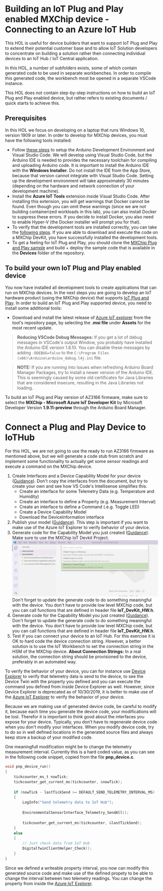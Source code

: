 # Building an IoT Plug and Play enabled MXChip device - Connecting to an Azure IoT Hub
This HOL is useful for device builders that want to support IoT Plug and Play to extend their potential customer base and to allow IoT Solution developers to concentrate on building a solution rather then connecting individual devices to an IoT Hub / IoT Central application. 

In this HOL, a number of subfolders exists, some of which contain generated code to be used in separate workbenches. In order to compile this generated code, the workbench most be opened in a separate VSCode instance.

This HOL does not contain step-by-step instructions on how to build an IoT Plug and Play enabled device, but rather refers to existing documents / quick starts to achieve this.
## Prerequisites
In this HOL we focus on developing on a laptop that runs Windows 10, version 1909 or later. In order to develop for MXChip devices, you must have the following tools installed:
- Follow [these steps](https://docs.microsoft.com/en-us/azure/iot-hub/iot-hub-arduino-iot-devkit-az3166-get-started#prepare-the-development-environment) to setup the Arduino Development Environment and Visual Studio Code. We will develop using Visual Studio Code, but the Arduino IDE is needed to provides the necessary toolchain for compiling and uploading Arduino code. It is important to install the Arduino IDE with the **Windows Installer**. Do not install the IDE from the App Store, because that version cannot integrate with Visual Studio Code. Setting up the development environment will take approximately 30 minutes (depending on the hardware and network connection of your development machine).
- Install the **Azure IoT Tools** extension inside Visual Studio Code. After installing this extension, you will get warnings that Docker cannot be found. Even though you can omit these warnings (since we are not building containerized workloads in this lab), you can also install Docker to suppress these errors. If you decide to install Docker, you also need to enable Hyper-V (the Docker installer will prompt you for that).
- To verify that the development tools are installed correctly, you can take the [following steps](https://docs.microsoft.com/en-us/azure/iot-hub/iot-hub-arduino-iot-devkit-az3166-get-started#build-your-first-project). If you are able to download and execute the code on a MXChip DevKit, you have successfully installed the development tools.
- To get a feeling for IoT Plug and Play, you should clone the [MXChip Plug and Play sample](https://github.com/Azure-Samples/mxchip-iot-devkit-pnp) and build + deploy the sample code that is available in the **Devices** folder of the repository.
## To build your own IoT Plug and Play enabled device
You now have installed all development tools to create applications that can run on MXChip devices. In the next steps you are going to develop an IoT hardware product (using the MXChip device) that supports [IoT Plug and Play](https://docs.microsoft.com/en-us/azure/iot-pnp/overview-iot-plug-and-play#develop-an-iot-device-application). In order to build an IoT Plug and Play supported device, you need to install some additional tools:
- Download and install the latest release of [Azure IoT explorer](https://github.com/Azure/azure-iot-explorer/releases) from the tool's repository page, by selecting the **.msi file** under **Assets** for the most recent update.
> **Reducing VSCode Debug Messages:** If you get a lot of debug messages in VSCode's output Window, you probably have installed the Arduino IDE version 1.8.10. You can disable these messages by adding `-DDEBUG=false` to the `C:\Program Files (x86)\Arduino\arduino_debug.l4j.ini` file.

> **NOTE:** If you are running into issues when refreshing Arduino Board Manager Packages, try to install a newer version of the Arduino IDE. This is seemingly caused by some old certificates for Java Libraries that are considered insecure, resulting in the Java Libraries not loading.

To build an IoT Plug and Play version of AZ3166 firmware, make sure to select the **MXChip - Microsoft Azure IoT Developer Kit** by Microsoft Developer Version **1.9.11-preview** through the Arduino Board Manager.

# Connect a Plug and Play Device to IoTHub
For this HOL, we are not going to use the ready to run AZ3166 firmware as mentioned above, but we will generate a code stub from scratch and implement some functionality to actually get some sensor readings and execute a command on the MXChip device.
1) Create Interfaces and a Device Capability Model for your device ([Guidance](https://docs.microsoft.com/en-us/azure/iot-pnp/tutorial-pnp-visual-studio-code#model-your-device)). Don't copy the interfaces from the document, but try to create your own and see how VS Code's Intellisense simplifies this.
   - Create an interface for some Telemetry Data (e.g. Temperature and Humidity)
   - Create an interface to define a Property (e.g. Measurement Interval)
   - Create an interface to define a Command (.e.g. Toggle LED)
   - Create a Device Capability Model
   - Download the DeviceInformation interface
 1) Publish your model ([Guidance](https://docs.microsoft.com/en-us/azure/iot-pnp/tutorial-pnp-visual-studio-code#publish-the-model)). This step is important if you want to make use of the Azure IoT Explorer to verify behavior of your device. 
1) Generate code for the Capability Model you just created ([Guidance](https://docs.microsoft.com/en-us/azure/iot-pnp/tutorial-pnp-visual-studio-code#generate-code)). Make sure to use the MXChip IoT Devkit Project.
![ScreenShot](../Images/TargetMXChip.jpg)
 Don't forget to update the generate code to do something meaningful with the device. You don't have to provide low level MXChip code, but you can call functions that are defined in header file **IoT_DevKit_HW.h**. 
1) Generate code for the Capability Model you just created ([Guidance](https://docs.microsoft.com/en-us/azure/iot-pnp/tutorial-pnp-visual-studio-code#generate-code)). Don't forget to update the generate code to do something meaningful with the device. You don't have to provide low level MXChip code, but you can call functions that are defined in header file **IoT_DevKit_HW.h**. 
1) Test if you can connect your device to an IoT Hub. For this exercise it is OK to hard code the device connection string. However, a better solution is to use the IoT Workbench to set the connection string in the HSM of the MXChip device.
**About Connection Strings:** In a real solution, the connection string should be provisioned to the device, preferably in an automated way.

To verify the behavior of your device, you can for instance use [Device Explorer](https://github.com/Azure/azure-iot-sdk-csharp/tree/master/tools/DeviceExplorer) to verify that telemetry data is send to the device, to see the Device Twin with the property you defined and you can execute the command you defined from inside Device Explorer as well. However, since Device Explorer is deprecated as of 10/30/2019, it is better to make use of the [Azure IoT Explorer](https://github.com/Azure/azure-iot-explorer/releases) to verify the behavior of your device.

Because we are making use of generated device code, be careful to modify it, because each time you generate the device code, your modifications will be lost. Therefor it is important to think good about the interfaces you expose for your device. Typically, you don't have to regenerate device code when you don't modify your interfaces. When you modify device code, try to do so in well defined locations in the generated source files and always keep store a backup of your modified code.

One meaningfull modification might be to change the telemetry measurement interval. Currently this is a hard coded value, as you can see in the following code snippet, copied from the file **pnp_device.c**.

``` C
void pnp_device_run()
{
    tickcounter_ms_t nowTick;
    tickcounter_get_current_ms(tickcounter, &nowTick);

    if (nowTick - lastTickSend >= DEFAULT_SEND_TELEMETRY_INTERVAL_MS)
    {
        LogInfo("Send telemetry data to IoT Hub");

        EnvironmentalSensorInterface_Telemetry_SendAll();

        tickcounter_get_current_ms(tickcounter, &lastTickSend);
    }
    else
    {
        // Just check data from IoT Hub
        DigitalTwinClientHelper_Check();
    }
}
```

Since we defined a writeable property interval, you now can modify this generated source code and make use of the defined propety to be able to change the interval between two telemetry readings. You can change the property from inside the [Azure IoT Explorer](https://github.com/Azure/azure-iot-explorer/releases).